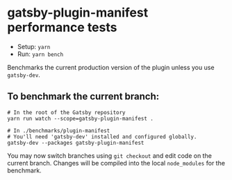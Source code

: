 # gatsby-plugin-manifest performance tests

- Setup: `yarn`
- Run: `yarn bench`

Benchmarks the current production version of the plugin unless you use `gatsby-dev`.

## To benchmark the current branch:

```shell
# In the root of the Gatsby repository
yarn run watch --scope=gatsby-plugin-manifest .
```

```shell
# In ./benchmarks/plugin-manifest
# You'll need 'gatsby-dev' installed and configured globally.
gatsby-dev --packages gatsby-plugin-manifest
```

You may now switch branches using `git checkout` and edit code on the current branch. Changes will be compiled into the local `node_modules` for the benchmark.

